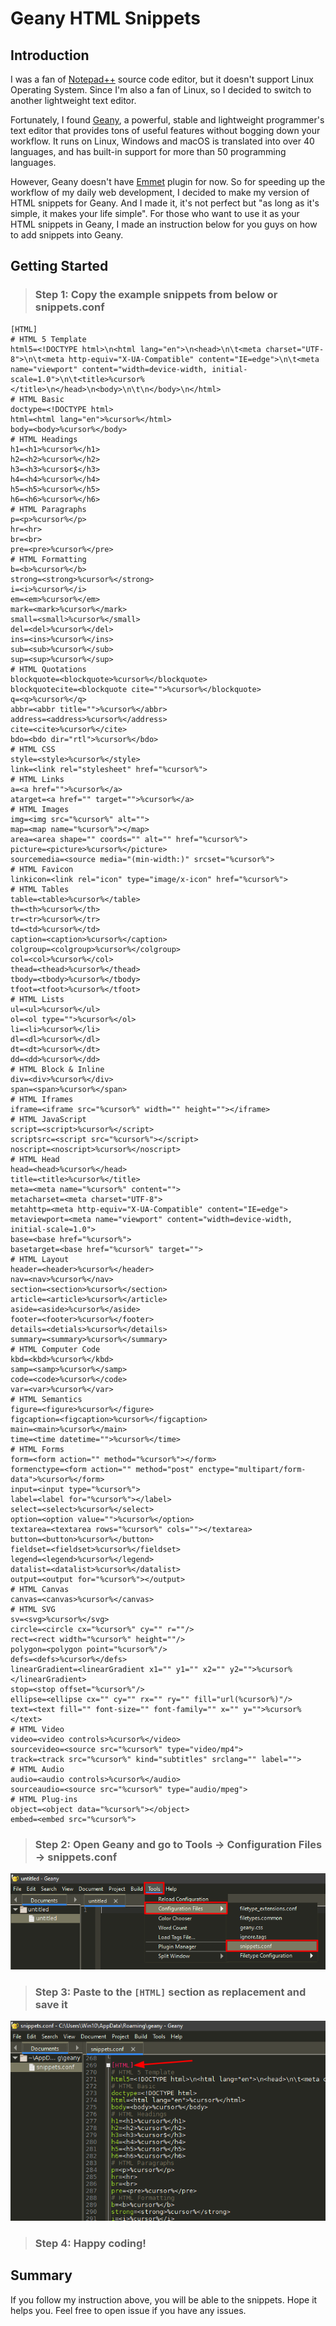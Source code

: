 # Geany HTML Snippets

## Introduction

I was a fan of [Notepad++](https://notepad-plus-plus.org/) source code editor, but it doesn't support Linux Operating System. Since I'm also a fan of Linux, so I decided to switch to another lightweight text editor. 

Fortunately, I found [Geany](https://www.geany.org/), a powerful, stable and lightweight programmer's text editor that provides tons of useful features without bogging down your workflow. It runs on Linux, Windows and macOS is translated into over 40 languages, and has built-in support for more than 50 programming languages.

However, Geany doesn't have [Emmet](https://emmet.io/) plugin for now. So for speeding up the workflow of my daily web development, I decided to make my version of HTML snippets for Geany. And I made it, it's not perfect but "as long as it's simple, it makes your life simple". For those who want to use it as your HTML snippets in Geany, I made an instruction below for you guys on how to add snippets into Geany.

## Getting Started

> ### Step 1: Copy the example snippets from below or snippets.conf

```
[HTML]
# HTML 5 Template
html5=<!DOCTYPE html>\n<html lang="en">\n<head>\n\t<meta charset="UTF-8">\n\t<meta http-equiv="X-UA-Compatible" content="IE=edge">\n\t<meta name="viewport" content="width=device-width, initial-scale=1.0">\n\t<title>%cursor%</title>\n</head>\n<body>\n\t\n</body>\n</html>
# HTML Basic
doctype=<!DOCTYPE html>
html=<html lang="en">%cursor%</html>
body=<body>%cursor%</body>
# HTML Headings
h1=<h1>%cursor%</h1>
h2=<h2>%cursor%</h2>
h3=<h3>%cursor$</h3>
h4=<h4>%cursor%</h4>
h5=<h5>%cursor%</h5>
h6=<h6>%cursor%</h6>
# HTML Paragraphs
p=<p>%cursor%</p>
hr=<hr>
br=<br>
pre=<pre>%cursor%</pre>
# HTML Formatting
b=<b>%cursor%</b>
strong=<strong>%cursor%</strong>
i=<i>%cursor%</i>
em=<em>%cursor%</em>
mark=<mark>%cursor%</mark>
small=<small>%cursor%</small>
del=<del>%cursor%</del>
ins=<ins>%cursor%</ins>
sub=<sub>%cursor%</sub>
sup=<sup>%cursor%</sup>
# HTML Quotations
blockquote=<blockquote>%cursor%</blockquote>
blockquotecite=<blockquote cite="">%cursor%</blockquote>
q=<q>%cursor%</q>
abbr=<abbr title="">%cursor%</abbr>
address=<address>%cursor%</address>
cite=<cite>%cursor%</cite>
bdo=<bdo dir="rtl">%cursor%</bdo>
# HTML CSS
style=<style>%cursor%</style>
link=<link rel="stylesheet" href="%cursor%">
# HTML Links
a=<a href="">%cursor%</a>
atarget=<a href="" target="">%cursor%</a>
# HTML Images
img=<img src="%cursor%" alt="">
map=<map name="%cursor%"></map>
area=<area shape="" coords="" alt="" href="%cursor%">
picture=<picture>%cursor%</picture>
sourcemedia=<source media="(min-width:)" srcset="%cursor%">
# HTML Favicon
linkicon=<link rel="icon" type="image/x-icon" href="%cursor%">
# HTML Tables
table=<table>%cursor%</table>
th=<th>%cursor%</th>
tr=<tr>%cursor%</tr>
td=<td>%cursor%</td>
caption=<caption>%cursor%</caption>
colgroup=<colgroup>%cursor%</colgroup>
col=<col>%cursor%</col>
thead=<thead>%cursor%</thead>
tbody=<tbody>%cursor%</tbody>
tfoot=<tfoot>%cursor%</tfoot>
# HTML Lists
ul=<ul>%cursor%</ul>
ol=<ol type="">%cursor%</ol>
li=<li>%cursor%</li>
dl=<dl>%cursor%</dl>
dt=<dt>%cursor%</dt>
dd=<dd>%cursor%</dd>
# HTML Block & Inline
div=<div>%cursor%</div>
span=<span>%cursor%</span>
# HTML Iframes
iframe=<iframe src="%cursor%" width="" height=""></iframe>
# HTML JavaScript
script=<script>%cursor%</script>
scriptsrc=<script src="%cursor%"></script>
noscript=<noscript>%cursor%</noscript>
# HTML Head
head=<head>%cursor%</head>
title=<title>%cursor%</title>
meta=<meta name="%cursor%" content="">
metacharset=<meta charset="UTF-8">
metahttp=<meta http-equiv="X-UA-Compatible" content="IE=edge">
metaviewport=<meta name="viewport" content="width=device-width, initial-scale=1.0">
base=<base href="%cursor%">
basetarget=<base href="%cursor%" target="">
# HTML Layout
header=<header>%cursor%</header>
nav=<nav>%cursor%</nav>
section=<section>%cursor%</section>
article=<article>%cursor%</article>
aside=<aside>%cursor%</aside>
footer=<footer>%cursor%</footer>
details=<detials>%cursor%</details>
summary=<summary>%cursor%</summary>
# HTML Computer Code
kbd=<kbd>%cursor%</kbd>
samp=<samp>%cursor%</samp>
code=<code>%cursor%</code>
var=<var>%cursor%</var>
# HTML Semantics
figure=<figure>%cursor%</figure>
figcaption=<figcaption>%cursor%</figcaption>
main=<main>%cursor%</main>
time=<time datetime="">%cursor%</time>
# HTML Forms
form=<form action="" method="%cursor%"></form>
formenctype=<form action="" method="post" enctype="multipart/form-data">%cursor%</form>
input=<input type="%cursor%">
label=<label for="%cursor%"></label>
select=<select>%cursor%</select>
option=<option value="">%cursor%</option>
textarea=<textarea rows="%cursor%" cols=""></textarea>
button=<button>%cursor%</button>
fieldset=<fieldset>%cursor%</fieldset>
legend=<legend>%cursor%</legend>
datalist=<datalist>%cursor%</datalist>
output=<output for="%cursor%"></output>
# HTML Canvas
canvas=<canvas>%cursor%</canvas>
# HTML SVG
sv=<svg>%cursor%</svg>
circle=<circle cx="%cursor%" cy="" r=""/>
rect=<rect width="%cursor%" height=""/>
polygon=<polygon point="%cursor%"/>
defs=<defs>%cursor%</defs>
linearGradient=<linearGradient x1="" y1="" x2="" y2="">%cursor%</linearGradient>
stop=<stop offset="%cursor%"/>
ellipse=<ellipse cx="" cy="" rx="" ry="" fill="url(%cursor%)"/>
text=<text fill="" font-size="" font-family="" x="" y="">%cursor%</text>
# HTML Video
video=<video controls>%cursor%</video>
sourcevideo=<source src="%cursor%" type="video/mp4">
track=<track src="%cursor%" kind="subtitles" srclang="" label="">
# HTML Audio
audio=<audio controls>%cursor%</audio>
sourceaudio=<source src="%cursor%" type="audio/mpeg">
# HTML Plug-ins
object=<object data="%cursor%"></object>
embed=<embed src="%cursor%">
```

> ### Step 2: Open Geany and go to Tools -> Configuration Files -> snippets.conf

![Step 2](./Step_2.png)

> ### Step 3: Paste to the `[HTML]` section as replacement and save it

![Step 3](./Step_3.png)

> ### Step 4: Happy coding!

## Summary

If you follow my instruction above, you will be able to the snippets. Hope it helps you. Feel free to open issue if you have any issues. 
